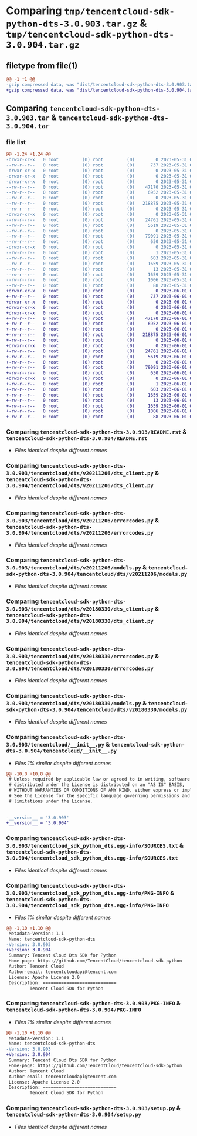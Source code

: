 # Comparing `tmp/tencentcloud-sdk-python-dts-3.0.903.tar.gz` & `tmp/tencentcloud-sdk-python-dts-3.0.904.tar.gz`

## filetype from file(1)

```diff
@@ -1 +1 @@
-gzip compressed data, was "dist/tencentcloud-sdk-python-dts-3.0.903.tar", last modified: Wed May 31 02:10:29 2023, max compression
+gzip compressed data, was "dist/tencentcloud-sdk-python-dts-3.0.904.tar", last modified: Thu Jun  1 02:33:38 2023, max compression
```

## Comparing `tencentcloud-sdk-python-dts-3.0.903.tar` & `tencentcloud-sdk-python-dts-3.0.904.tar`

### file list

```diff
@@ -1,24 +1,24 @@
-drwxr-xr-x   0 root         (0) root         (0)        0 2023-05-31 02:10:29.000000 tencentcloud-sdk-python-dts-3.0.903/
--rw-r--r--   0 root         (0) root         (0)      737 2023-05-31 02:10:29.000000 tencentcloud-sdk-python-dts-3.0.903/README.rst
-drwxr-xr-x   0 root         (0) root         (0)        0 2023-05-31 02:10:29.000000 tencentcloud-sdk-python-dts-3.0.903/tencentcloud/
-drwxr-xr-x   0 root         (0) root         (0)        0 2023-05-31 02:10:29.000000 tencentcloud-sdk-python-dts-3.0.903/tencentcloud/dts/
-drwxr-xr-x   0 root         (0) root         (0)        0 2023-05-31 02:10:29.000000 tencentcloud-sdk-python-dts-3.0.903/tencentcloud/dts/v20211206/
--rw-r--r--   0 root         (0) root         (0)    47170 2023-05-31 02:10:29.000000 tencentcloud-sdk-python-dts-3.0.903/tencentcloud/dts/v20211206/dts_client.py
--rw-r--r--   0 root         (0) root         (0)     6952 2023-05-31 02:10:29.000000 tencentcloud-sdk-python-dts-3.0.903/tencentcloud/dts/v20211206/errorcodes.py
--rw-r--r--   0 root         (0) root         (0)        0 2023-05-31 02:10:29.000000 tencentcloud-sdk-python-dts-3.0.903/tencentcloud/dts/v20211206/__init__.py
--rw-r--r--   0 root         (0) root         (0)   218875 2023-05-31 02:10:29.000000 tencentcloud-sdk-python-dts-3.0.903/tencentcloud/dts/v20211206/models.py
--rw-r--r--   0 root         (0) root         (0)        0 2023-05-31 02:10:29.000000 tencentcloud-sdk-python-dts-3.0.903/tencentcloud/dts/__init__.py
-drwxr-xr-x   0 root         (0) root         (0)        0 2023-05-31 02:10:29.000000 tencentcloud-sdk-python-dts-3.0.903/tencentcloud/dts/v20180330/
--rw-r--r--   0 root         (0) root         (0)    24761 2023-05-31 02:10:29.000000 tencentcloud-sdk-python-dts-3.0.903/tencentcloud/dts/v20180330/dts_client.py
--rw-r--r--   0 root         (0) root         (0)     5619 2023-05-31 02:10:29.000000 tencentcloud-sdk-python-dts-3.0.903/tencentcloud/dts/v20180330/errorcodes.py
--rw-r--r--   0 root         (0) root         (0)        0 2023-05-31 02:10:29.000000 tencentcloud-sdk-python-dts-3.0.903/tencentcloud/dts/v20180330/__init__.py
--rw-r--r--   0 root         (0) root         (0)    79091 2023-05-31 02:10:29.000000 tencentcloud-sdk-python-dts-3.0.903/tencentcloud/dts/v20180330/models.py
--rw-r--r--   0 root         (0) root         (0)      630 2023-05-31 02:10:29.000000 tencentcloud-sdk-python-dts-3.0.903/tencentcloud/__init__.py
-drwxr-xr-x   0 root         (0) root         (0)        0 2023-05-31 02:10:29.000000 tencentcloud-sdk-python-dts-3.0.903/tencentcloud_sdk_python_dts.egg-info/
--rw-r--r--   0 root         (0) root         (0)        1 2023-05-31 02:10:29.000000 tencentcloud-sdk-python-dts-3.0.903/tencentcloud_sdk_python_dts.egg-info/dependency_links.txt
--rw-r--r--   0 root         (0) root         (0)      603 2023-05-31 02:10:29.000000 tencentcloud-sdk-python-dts-3.0.903/tencentcloud_sdk_python_dts.egg-info/SOURCES.txt
--rw-r--r--   0 root         (0) root         (0)     1659 2023-05-31 02:10:29.000000 tencentcloud-sdk-python-dts-3.0.903/tencentcloud_sdk_python_dts.egg-info/PKG-INFO
--rw-r--r--   0 root         (0) root         (0)       13 2023-05-31 02:10:29.000000 tencentcloud-sdk-python-dts-3.0.903/tencentcloud_sdk_python_dts.egg-info/top_level.txt
--rw-r--r--   0 root         (0) root         (0)     1659 2023-05-31 02:10:29.000000 tencentcloud-sdk-python-dts-3.0.903/PKG-INFO
--rw-r--r--   0 root         (0) root         (0)     1006 2023-05-31 02:10:29.000000 tencentcloud-sdk-python-dts-3.0.903/setup.py
--rw-r--r--   0 root         (0) root         (0)       88 2023-05-31 02:10:29.000000 tencentcloud-sdk-python-dts-3.0.903/setup.cfg
+drwxr-xr-x   0 root         (0) root         (0)        0 2023-06-01 02:33:38.000000 tencentcloud-sdk-python-dts-3.0.904/
+-rw-r--r--   0 root         (0) root         (0)      737 2023-06-01 02:33:38.000000 tencentcloud-sdk-python-dts-3.0.904/README.rst
+drwxr-xr-x   0 root         (0) root         (0)        0 2023-06-01 02:33:38.000000 tencentcloud-sdk-python-dts-3.0.904/tencentcloud/
+drwxr-xr-x   0 root         (0) root         (0)        0 2023-06-01 02:33:38.000000 tencentcloud-sdk-python-dts-3.0.904/tencentcloud/dts/
+drwxr-xr-x   0 root         (0) root         (0)        0 2023-06-01 02:33:38.000000 tencentcloud-sdk-python-dts-3.0.904/tencentcloud/dts/v20211206/
+-rw-r--r--   0 root         (0) root         (0)    47170 2023-06-01 02:33:38.000000 tencentcloud-sdk-python-dts-3.0.904/tencentcloud/dts/v20211206/dts_client.py
+-rw-r--r--   0 root         (0) root         (0)     6952 2023-06-01 02:33:38.000000 tencentcloud-sdk-python-dts-3.0.904/tencentcloud/dts/v20211206/errorcodes.py
+-rw-r--r--   0 root         (0) root         (0)        0 2023-06-01 02:33:38.000000 tencentcloud-sdk-python-dts-3.0.904/tencentcloud/dts/v20211206/__init__.py
+-rw-r--r--   0 root         (0) root         (0)   218875 2023-06-01 02:33:38.000000 tencentcloud-sdk-python-dts-3.0.904/tencentcloud/dts/v20211206/models.py
+-rw-r--r--   0 root         (0) root         (0)        0 2023-06-01 02:33:38.000000 tencentcloud-sdk-python-dts-3.0.904/tencentcloud/dts/__init__.py
+drwxr-xr-x   0 root         (0) root         (0)        0 2023-06-01 02:33:38.000000 tencentcloud-sdk-python-dts-3.0.904/tencentcloud/dts/v20180330/
+-rw-r--r--   0 root         (0) root         (0)    24761 2023-06-01 02:33:38.000000 tencentcloud-sdk-python-dts-3.0.904/tencentcloud/dts/v20180330/dts_client.py
+-rw-r--r--   0 root         (0) root         (0)     5619 2023-06-01 02:33:38.000000 tencentcloud-sdk-python-dts-3.0.904/tencentcloud/dts/v20180330/errorcodes.py
+-rw-r--r--   0 root         (0) root         (0)        0 2023-06-01 02:33:38.000000 tencentcloud-sdk-python-dts-3.0.904/tencentcloud/dts/v20180330/__init__.py
+-rw-r--r--   0 root         (0) root         (0)    79091 2023-06-01 02:33:38.000000 tencentcloud-sdk-python-dts-3.0.904/tencentcloud/dts/v20180330/models.py
+-rw-r--r--   0 root         (0) root         (0)      630 2023-06-01 02:33:38.000000 tencentcloud-sdk-python-dts-3.0.904/tencentcloud/__init__.py
+drwxr-xr-x   0 root         (0) root         (0)        0 2023-06-01 02:33:38.000000 tencentcloud-sdk-python-dts-3.0.904/tencentcloud_sdk_python_dts.egg-info/
+-rw-r--r--   0 root         (0) root         (0)        1 2023-06-01 02:33:38.000000 tencentcloud-sdk-python-dts-3.0.904/tencentcloud_sdk_python_dts.egg-info/dependency_links.txt
+-rw-r--r--   0 root         (0) root         (0)      603 2023-06-01 02:33:38.000000 tencentcloud-sdk-python-dts-3.0.904/tencentcloud_sdk_python_dts.egg-info/SOURCES.txt
+-rw-r--r--   0 root         (0) root         (0)     1659 2023-06-01 02:33:38.000000 tencentcloud-sdk-python-dts-3.0.904/tencentcloud_sdk_python_dts.egg-info/PKG-INFO
+-rw-r--r--   0 root         (0) root         (0)       13 2023-06-01 02:33:38.000000 tencentcloud-sdk-python-dts-3.0.904/tencentcloud_sdk_python_dts.egg-info/top_level.txt
+-rw-r--r--   0 root         (0) root         (0)     1659 2023-06-01 02:33:38.000000 tencentcloud-sdk-python-dts-3.0.904/PKG-INFO
+-rw-r--r--   0 root         (0) root         (0)     1006 2023-06-01 02:33:38.000000 tencentcloud-sdk-python-dts-3.0.904/setup.py
+-rw-r--r--   0 root         (0) root         (0)       88 2023-06-01 02:33:38.000000 tencentcloud-sdk-python-dts-3.0.904/setup.cfg
```

### Comparing `tencentcloud-sdk-python-dts-3.0.903/README.rst` & `tencentcloud-sdk-python-dts-3.0.904/README.rst`

 * *Files identical despite different names*

### Comparing `tencentcloud-sdk-python-dts-3.0.903/tencentcloud/dts/v20211206/dts_client.py` & `tencentcloud-sdk-python-dts-3.0.904/tencentcloud/dts/v20211206/dts_client.py`

 * *Files identical despite different names*

### Comparing `tencentcloud-sdk-python-dts-3.0.903/tencentcloud/dts/v20211206/errorcodes.py` & `tencentcloud-sdk-python-dts-3.0.904/tencentcloud/dts/v20211206/errorcodes.py`

 * *Files identical despite different names*

### Comparing `tencentcloud-sdk-python-dts-3.0.903/tencentcloud/dts/v20211206/models.py` & `tencentcloud-sdk-python-dts-3.0.904/tencentcloud/dts/v20211206/models.py`

 * *Files identical despite different names*

### Comparing `tencentcloud-sdk-python-dts-3.0.903/tencentcloud/dts/v20180330/dts_client.py` & `tencentcloud-sdk-python-dts-3.0.904/tencentcloud/dts/v20180330/dts_client.py`

 * *Files identical despite different names*

### Comparing `tencentcloud-sdk-python-dts-3.0.903/tencentcloud/dts/v20180330/errorcodes.py` & `tencentcloud-sdk-python-dts-3.0.904/tencentcloud/dts/v20180330/errorcodes.py`

 * *Files identical despite different names*

### Comparing `tencentcloud-sdk-python-dts-3.0.903/tencentcloud/dts/v20180330/models.py` & `tencentcloud-sdk-python-dts-3.0.904/tencentcloud/dts/v20180330/models.py`

 * *Files identical despite different names*

### Comparing `tencentcloud-sdk-python-dts-3.0.903/tencentcloud/__init__.py` & `tencentcloud-sdk-python-dts-3.0.904/tencentcloud/__init__.py`

 * *Files 1% similar despite different names*

```diff
@@ -10,8 +10,8 @@
 # Unless required by applicable law or agreed to in writing, software
 # distributed under the License is distributed on an "AS IS" BASIS,
 # WITHOUT WARRANTIES OR CONDITIONS OF ANY KIND, either express or implied.
 # See the License for the specific language governing permissions and
 # limitations under the License.
 
 
-__version__ = '3.0.903'
+__version__ = '3.0.904'
```

### Comparing `tencentcloud-sdk-python-dts-3.0.903/tencentcloud_sdk_python_dts.egg-info/SOURCES.txt` & `tencentcloud-sdk-python-dts-3.0.904/tencentcloud_sdk_python_dts.egg-info/SOURCES.txt`

 * *Files identical despite different names*

### Comparing `tencentcloud-sdk-python-dts-3.0.903/tencentcloud_sdk_python_dts.egg-info/PKG-INFO` & `tencentcloud-sdk-python-dts-3.0.904/tencentcloud_sdk_python_dts.egg-info/PKG-INFO`

 * *Files 1% similar despite different names*

```diff
@@ -1,10 +1,10 @@
 Metadata-Version: 1.1
 Name: tencentcloud-sdk-python-dts
-Version: 3.0.903
+Version: 3.0.904
 Summary: Tencent Cloud Dts SDK for Python
 Home-page: https://github.com/TencentCloud/tencentcloud-sdk-python
 Author: Tencent Cloud
 Author-email: tencentcloudapi@tencent.com
 License: Apache License 2.0
 Description: ============================
         Tencent Cloud SDK for Python
```

### Comparing `tencentcloud-sdk-python-dts-3.0.903/PKG-INFO` & `tencentcloud-sdk-python-dts-3.0.904/PKG-INFO`

 * *Files 1% similar despite different names*

```diff
@@ -1,10 +1,10 @@
 Metadata-Version: 1.1
 Name: tencentcloud-sdk-python-dts
-Version: 3.0.903
+Version: 3.0.904
 Summary: Tencent Cloud Dts SDK for Python
 Home-page: https://github.com/TencentCloud/tencentcloud-sdk-python
 Author: Tencent Cloud
 Author-email: tencentcloudapi@tencent.com
 License: Apache License 2.0
 Description: ============================
         Tencent Cloud SDK for Python
```

### Comparing `tencentcloud-sdk-python-dts-3.0.903/setup.py` & `tencentcloud-sdk-python-dts-3.0.904/setup.py`

 * *Files identical despite different names*

